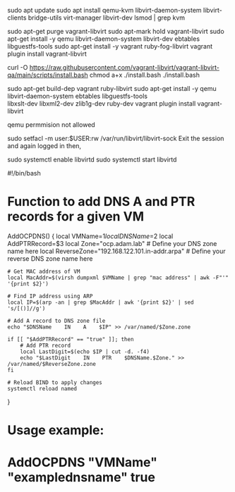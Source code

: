 sudo apt update
sudo apt install qemu-kvm libvirt-daemon-system libvirt-clients bridge-utils virt-manager libvirt-dev
lsmod | grep kvm

sudo apt-get purge vagrant-libvirt
sudo apt-mark hold vagrant-libvirt
sudo apt-get install -y qemu libvirt-daemon-system libvirt-dev ebtables libguestfs-tools
sudo apt-get install -y vagrant ruby-fog-libvirt
vagrant plugin install vagrant-libvirt

curl -O https://raw.githubusercontent.com/vagrant-libvirt/vagrant-libvirt-qa/main/scripts/install.bash
chmod a+x ./install.bash
./install.bash

sudo apt-get build-dep vagrant ruby-libvirt
sudo apt-get install -y qemu libvirt-daemon-system ebtables libguestfs-tools \
  libxslt-dev libxml2-dev zlib1g-dev ruby-dev
vagrant plugin install vagrant-libvirt

qemu permmision not allowed

sudo setfacl -m user:$USER:rw /var/run/libvirt/libvirt-sock
Exit the session and again logged in then,

sudo systemctl enable libvirtd
sudo systemctl start libvirtd

#!/bin/bash

# Function to add DNS A and PTR records for a given VM
AddOCPDNS() {
    local VMName=$1
    local DNSName=$2
    local AddPTRRecord=$3
    local Zone="ocp.adam.lab"  # Define your DNS zone name here
    local ReverseZone="192.168.122.101.in-addr.arpa"  # Define your reverse DNS zone name here

    # Get MAC address of VM
    local MacAddr=$(virsh dumpxml $VMName | grep "mac address" | awk -F"'" '{print $2}')
    
    # Find IP address using ARP
    local IP=$(arp -an | grep $MacAddr | awk '{print $2}' | sed 's/[()]//g')

    # Add A record to DNS zone file
    echo "$DNSName    IN    A    $IP" >> /var/named/$Zone.zone
    
    if [[ "$AddPTRRecord" == "true" ]]; then
        # Add PTR record
        local LastDigit=$(echo $IP | cut -d. -f4)
        echo "$LastDigit    IN    PTR    $DNSName.$Zone." >> /var/named/$ReverseZone.zone
    fi

    # Reload BIND to apply changes
    systemctl reload named
}

# Usage example:
# AddOCPDNS "VMName" "examplednsname" true
